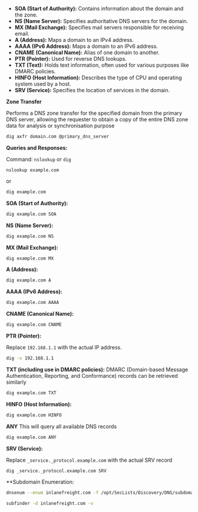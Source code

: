 - **SOA (Start of Authority):** Contains information about the domain and the zone.
- **NS (Name Server):** Specifies authoritative DNS servers for the domain.
- **MX (Mail Exchange):** Specifies mail servers responsible for receiving email.
- **A (Address):** Maps a domain to an IPv4 address.
- **AAAA (IPv6 Address):** Maps a domain to an IPv6 address.
- **CNAME (Canonical Name):** Alias of one domain to another.
- **PTR (Pointer):** Used for reverse DNS lookups.
- **TXT (Text):** Holds text information, often used for various purposes like DMARC policies.
- **HINFO (Host Information):** Describes the type of CPU and operating system used by a host.
- **SRV (Service):** Specifies the location of services in the domain.

**Zone Transfer**

Performs a DNS zone transfer for the specified domain from the primary DNS server, allowing the requester to obtain a copy of the entire DNS zone data for analysis or synchronisation purpose

```bash
dig axfr domain.com @primary_dns_server
```

**Queries and Responses:**

Command: `nslookup` or `dig`

`nslookup example.com`

or

```bash
dig example.com
```

**SOA (Start of Authority):**

 ```bash
 dig example.com SOA
```

**NS (Name Server):**
```bash
dig example.com NS
```

**MX (Mail Exchange):**
```bash
dig example.com MX
```

**A (Address):**
```bash
dig example.com A
```

**AAAA (IPv6 Address):**

```bash
dig example.com AAAA
```
 
**CNAME (Canonical Name):**

```bash
dig example.com CNAME
```
 
**PTR (Pointer):**

 Replace `192.168.1.1` with the actual IP address.
 
```bash
dig -x 192.168.1.1
```
  
**TXT (including use in DMARC policies):**
DMARC (Domain-based Message Authentication, Reporting, and Conformance) records can be retrieved similarly
  
```bash
dig example.com TXT
```

**HINFO (Host Information):**

```bash
dig example.com HINFO
```

 **ANY**
This will query all available DNS records

```bash
dig example.com ANY
```
 
 **SRV (Service):**
 
 Replace `_service._protocol.example.com` with the actual SRV record
 
```bash
dig _service._protocol.example.com SRV
```

**Subdomain Enumeration:

```bash
dnsenum --enum inlanefreight.com -f /opt/SecLists/Discovery/DNS/subdomains-top1million-110000.txt

```

```bash
subfinder -d inlanefreight.com -v
```


